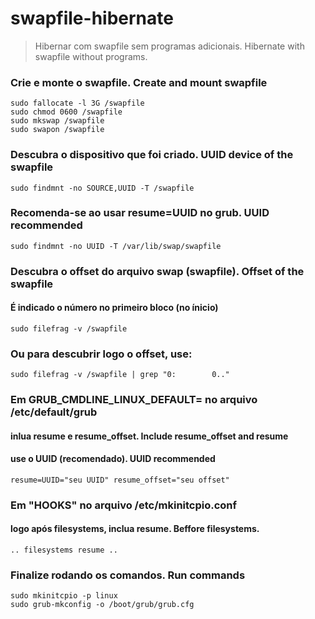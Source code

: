 # swapfile-hibernate

> Hibernar com swapfile sem programas adicionais.
> Hibernate with swapfile without programs. 

### Crie e monte o swapfile. Create and mount swapfile
```
sudo fallocate -l 3G /swapfile
sudo chmod 0600 /swapfile
sudo mkswap /swapfile
sudo swapon /swapfile
```

### Descubra o dispositivo que foi criado. UUID device of the swapfile
    sudo findmnt -no SOURCE,UUID -T /swapfile
  
### Recomenda-se ao usar resume=UUID no grub. UUID recommended
    sudo findmnt -no UUID -T /var/lib/swap/swapfile

### Descubra o offset do arquivo swap (swapfile). Offset of the swapfile
#### É indicado o número no primeiro bloco (no ínicio)
    sudo filefrag -v /swapfile

### Ou para descubrir logo o offset, use:
    sudo filefrag -v /swapfile | grep "0:        0.."

### Em GRUB_CMDLINE_LINUX_DEFAULT= no arquivo /etc/default/grub ###
#### inlua resume e resume_offset. Include resume_offset and resume ####
#### use o UUID (recomendado). UUID recommended #####
    resume=UUID="seu UUID" resume_offset="seu offset"

### Em "HOOKS" no arquivo /etc/mkinitcpio.conf ###
#### logo após filesystems, inclua resume. Beffore filesystems. ####
    .. filesystems resume ..

### Finalize rodando os comandos. Run commands ###
    sudo mkinitcpio -p linux
    sudo grub-mkconfig -o /boot/grub/grub.cfg
